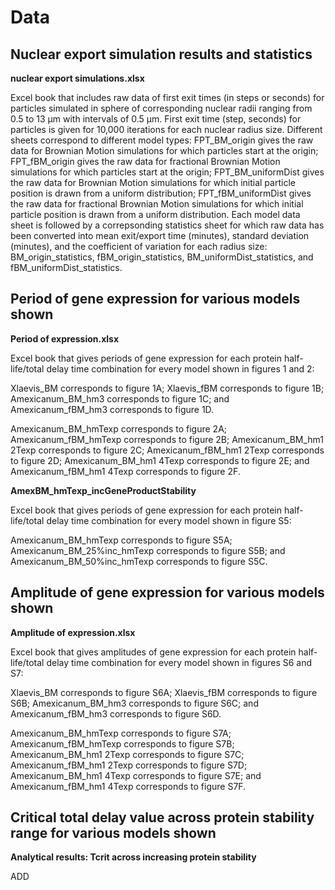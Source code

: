 # Data

## Nuclear export simulation results and statistics

__nuclear export simulations.xlsx__

Excel book that includes raw data of first exit times (in steps or seconds) for particles simulated in sphere of corresponding nuclear radii ranging from 0.5 to 13 µm with intervals of 0.5 µm. First exit time (step, seconds) for particles is given for 10,000 iterations for each nuclear radius size. Different sheets correspond to different model types: FPT_BM_origin gives the raw data for Brownian Motion simulations for which particles start at the origin; FPT_fBM_origin gives the raw data for fractional Brownian Motion simulations for which particles start at the origin; FPT_BM_uniformDist gives the raw data for Brownian Motion simulations for which initial particle position is drawn from a uniform distribution; FPT_fBM_uniformDist gives the raw data for fractional Brownian Motion simulations for which initial particle position is drawn from a uniform distribution. Each model data sheet is followed by a correpsonding statistics sheet for which raw data has been converted into mean exit/export time (minutes), standard deviation (minutes), and the coefficient of variation for each radius size: BM_origin_statistics, fBM_origin_statistics, BM_uniformDist_statistics, and fBM_uniformDist_statistics. 

## Period of gene expression for various models shown

__Period of expression.xlsx__

Excel book that gives periods of gene expression for each protein half-life/total delay time combination for every model shown in figures 1 and 2:

Xlaevis_BM corresponds to figure 1A; Xlaevis_fBM corresponds to figure 1B; Amexicanum_BM_hm3 corresponds to figure 1C; and Amexicanum_fBM_hm3 corresponds to figure 1D.

Amexicanum_BM_hmTexp corresponds to figure 2A; Amexicanum_fBM_hmTexp corresponds to figure 2B; Amexicanum_BM_hm1 2Texp corresponds to figure 2C; Amexicanum_fBM_hm1 2Texp corresponds to figure 2D; Amexicanum_BM_hm1 4Texp corresponds to figure 2E; and Amexicanum_fBM_hm1 4Texp corresponds to figure 2F.  

__AmexBM_hmTexp_incGeneProductStability__

Excel book that gives periods of gene expression for each protein half-life/total delay time combination for every model shown in figure S5:

Amexicanum_BM_hmTexp corresponds to figure S5A; Amexicanum_BM_25%inc_hmTexp corresponds to figure S5B; and Amexicanum_BM_50%inc_hmTexp corresponds to figure S5C. 

## Amplitude of gene expression for various models shown

__Amplitude of expression.xlsx__

Excel book that gives amplitudes of gene expression for each protein half-life/total delay time combination for every model shown in figures S6 and S7:

Xlaevis_BM corresponds to figure S6A; Xlaevis_fBM corresponds to figure S6B; Amexicanum_BM_hm3 corresponds to figure S6C; and Amexicanum_fBM_hm3 corresponds to figure S6D.

Amexicanum_BM_hmTexp corresponds to figure S7A; Amexicanum_fBM_hmTexp corresponds to figure S7B; Amexicanum_BM_hm1 2Texp corresponds to figure S7C; Amexicanum_fBM_hm1 2Texp corresponds to figure S7D; Amexicanum_BM_hm1 4Texp corresponds to figure S7E; and Amexicanum_fBM_hm1 4Texp corresponds to figure S7F. 

## Critical total delay value across protein stability range for various models shown

__Analytical results: Tcrit across increasing protein stability__

ADD
